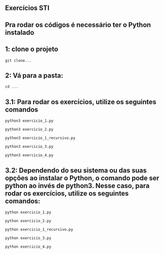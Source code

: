 ## Exercícios STI

## Pra rodar os códigos é necessário ter o Python instalado

## 1: clone o projeto

```
git clone...
```

## 2: Vá para a pasta:

```
cd ...
```

## 3.1: Para rodar os exercícios, utilize os seguintes comandos

```
python3 exercicio_1.py
```

```
python3 exercicio_2.py
```

```
python3 exercicio_1_recursivo.py
```

```
python3 exercicio_3.py
```

```
python3 exercicio_4.py
```

## 3.2: Dependendo do seu sistema ou das suas opções ao instalar o Python, o comando pode ser python ao invés de python3. Nesse caso, para rodar os exercícios, utilize os seguintes comandos:

```
python exercicio_1.py
```

```
python exercicio_2.py
```

```
python exercicio_1_recursivo.py
```

```
python exercicio_3.py
```

```
python exercicio_4.py
```